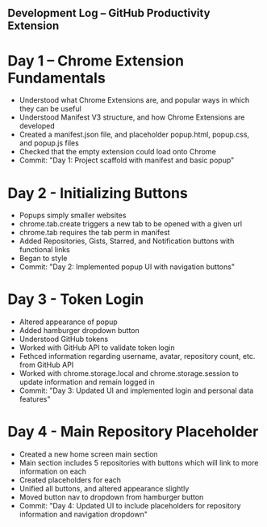 ## Development Log – GitHub Productivity Extension

# Day 1 – Chrome Extension Fundamentals

- Understood what Chrome Extensions are, and popular ways in which they can be useful
- Understood Manifest V3 structure, and how Chrome Extensions are developed
- Created a manifest.json file, and placeholder popup.html, popup.css, and popup.js files
- Checked that the empty extension could load onto Chrome
- Commit: "Day 1: Project scaffold with manifest and basic popup"

# Day 2 - Initializing Buttons

- Popups simply smaller websites
- chrome.tab.create triggers a new tab to be opened with a given url
- chrome.tab requires the tab perm in manifest
- Added Repositories, Gists, Starred, and Notification buttons with functional links
- Began to style
- Commit: "Day 2: Implemented popup UI with navigation buttons"

# Day 3 - Token Login

- Altered appearance of popup
- Added hamburger dropdown button
- Understood GitHub tokens
- Worked with GitHub API to validate token login
- Fethced information regarding username, avatar, repository count, etc. from GitHub API
- Worked with chrome.storage.local and chrome.storage.session to update information and remain logged in
- Commit: "Day 3: Updated UI and implemented login and personal data features"

# Day 4 - Main Repository Placeholder

- Created a new home screen main section
- Main section includes 5 repositories with buttons which will link to more information on each
- Created placeholders for each
- Unified all buttons, and altered appearance slightly
- Moved button nav to dropdown from hamburger button
- Commit: "Day 4: Updated UI to include placeholders for repository information and navigation dropdown"
